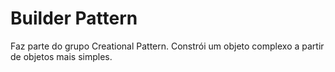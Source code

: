 # Builder Pattern

Faz parte do grupo Creational Pattern. Constrói um objeto complexo a partir de objetos mais simples.